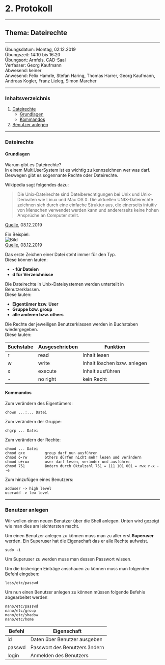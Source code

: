 # 2. Protokoll

-------------------------------------------------

## Thema: Dateirechte

-------------------------------------------------

Übungsdatum:   Montag, 02.12.2019     
Übungszeit:    14:10 bis 16:20      
Übungsort:     Arnfels, CAD-Saal    
Verfasser:     Georg Kaufmann    
Abwesend:      keiner      
Anwesend:      Felix Hamrle, Stefan Haring, Thomas Harrer, Georg Kaufmann, Andreas Kogler, Franz Lieleg, Simon Marcher

-------------------------------------------------

### Inhaltsverzeichnis
1) [Dateirechte](#dateirechte) 
      * [Grundlagen](#grundlagen) 
      * [Kommandos](#kommandos)
1) [Benutzer anlegen](#benutzer-anlegen)

-------------------------------------------------

### Dateirechte
#### Grundlagen
Warum gibt es Dateirechte?         
In einem MultiUserSystem ist es wichtig zu kennzeichnen wer was darf. Deswegen gibt es sogennante Rechte oder Dateirechte.        

Wikipedia sagt folgendes dazu:
> Die Unix-Dateirechte sind Dateiberechtigungen bei Unix und Unix-Derivaten wie Linux und Mac OS X. Die aktuellen UNIX-Dateirechte zeichnen sich durch eine einfache Struktur aus, die einerseits intuitiv von Menschen verwendet werden kann und andererseits keine hohen Ansprüche an Computer stellt.                    

[Quelle](https://de.wikipedia.org/wiki/Unix-Dateirechte), 08.12.2019

Ein Beispiel:       
![Bild](https://www.webhostone.de/images/FAQ/Webpakete/dateirechte3.png)                
[Quelle](https://www.webhostone.de/images/FAQ/Webpakete/dateirechte3.png), 08.12.2019 

Das erste Zeichen einer Datei steht immer für den Typ.      
Diese können lauten:
* **- für Dateien**
* **d für Verzeichnisse**

Die Dateirechte in Unix-Dateisystemen werden unterteilt in Benutzerklassen.          
Diese lauten:
* **Eigentümer bzw. User** 
* **Gruppe bzw. group**
* **alle anderen bzw. others**

Die Rechte der jeweiligen Benutzerklassen werden in Buchstaben wiedergegeben.        
Diese lauten:

| Buchstabe | Ausgeschrieben | Funktion |
| --------- | -------------- | -------- |
| r | read | Inhalt lesen |
| w | write | Inhalt löschen bzw. anlegen |
| x | execute | Inhalt ausführen |
| - | no right | kein Recht |

#### Kommandos

Zum verändern des Eigentümers:              
```
chown ...:... Datei
```

Zum verändern der Gruppe:          
```         
chgrp ... Datei
```

Zum verändern der Rechte:  
```
chmod ... Datei
chmod g+x         group darf nun ausführen
chmod o-rw        others dürfen nicht mehr lesen und verändern
chmod u+rwx       user darf lesen, veränder und ausführen
chmod 751         ändern durch Oktalzahl 751 = 111 101 001 = rwx r-x --e
```
Zum hinzufügen eines Benutzers:
```
adduser -> high level
useradd -> low level
```

-------------------------------------------------

### Benutzer anlegen

Wir wollen einen neuen Benutzer über die Shell anlegen. Unten wird gezeigt wie man dies am leichtersten macht.

Um einen Benutzer anlegen zu können muss man zu aller erst **Superuser** werden. 
Ein Superuser hat die Eigenschaft das er alle Rechte aufweist.
```
sudo -i
```
Um Superuser zu werden muss man dessen Passwort wissen.

Um die bisherigen Einträge anschauen zu können muss man folgenden Befehl eingeben:
```
less/etc/passwd
```

Um nun einen Benutzer anlegen zu können müssen folgende Befehle abgearbeitet werden:
```
nano/etc/passwd
nano/etc/group
nano/etc/shadow
nano/etc/home
```

Befehl | Eigenschaft
------ | -----------
id <Benutzername> | Daten über Benutzer ausgeben
passwd <Benutzername> | Passwort des Benutzers ändern
login <Benutzername> | Anmelden des Benutzers
